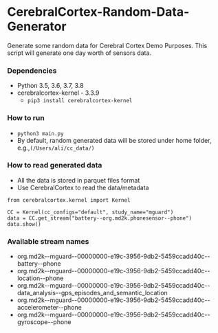 # CerebralCortex-Random-Data-Generator
Generate some random data for Cerebral Cortex Demo Purposes. This script will generate one day worth of sensors data.

### Dependencies
* Python 3.5, 3.6, 3.7, 3.8
* cerebralcortex-kernel - 3.3.9
    * ```pip3 install cerebralcortex-kernel```

### How to run
* ``python3 main.py``
* By default, random generated data will be stored under home folder, e.g.,``(/Users/ali/cc_data/)``

### How to read generated data
* All the data is stored in parquet files format
* Use CerebralCortex to read the data/metadata
```$xslt
from cerebralcortex.kernel import Kernel

CC = Kernel(cc_configs="default", study_name="mguard")
data = CC.get_stream("battery--org.md2k.phonesensor--phone")
data.show()
```

### Available stream names
* org.md2k--mguard--00000000-e19c-3956-9db2-5459ccadd40c--battery--phone
* org.md2k--mguard--00000000-e19c-3956-9db2-5459ccadd40c--location--phone
* org.md2k--mguard--00000000-e19c-3956-9db2-5459ccadd40c--data_analysis--gps_episodes_and_semantic_location
* org.md2k--mguard--00000000-e19c-3956-9db2-5459ccadd40c--accelerometer--phone
* org.md2k--mguard--00000000-e19c-3956-9db2-5459ccadd40c--gyroscope--phone
